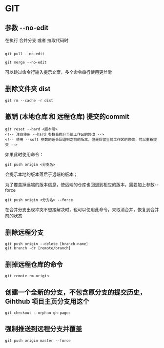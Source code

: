 # GIT

## 参数 --no-edit

在执行 合并分支 或者 拉取代码时

```git

git pull --no-edit

git merge --no-edit
```

可以跳过命令行输入提示文案，多个命令串行使用更丝滑

## 删除文件夹 dist

```git
git rm --cache -r dist
```

## 撤销 (本地仓库 和 远程仓库) 提交的commit

```git
git reset --hard <版本号>
<!-- 注意使用 --hard 参数会抛弃当前工作区的修改 -->
<!-- 使用 --soft 参数的话会回退到之前的版本，但是保留当前工作区的修改，可以重新提交 -->
```

如果此时使用命令：

```git
git push origin <分支名>
```

会提示本地的版本落后于远端的版本；

为了覆盖掉远端的版本信息，使远端的仓库也回退到相应的版本，需要加上参数--force

```git
git push origin <分支名> --force
```

在合并分支出现冲突不想接解决时，也可以使用此命令，来取消合并，恢复到合并前的状态


## 删除远程分支

```git
git push origin --delete [branch-name]
git branch -dr [remote/branch]
```

## 删掉远程仓库的命令

```git
git remote rm origin
```

## 创建一个全新的分支，不包含原分支的提交历史，Gihthub 项目主页分支用这个

```git
git checkout --orphan gh-pages
```

## 强制推送到远程分支并覆盖

```git
git push origin master --force
```
